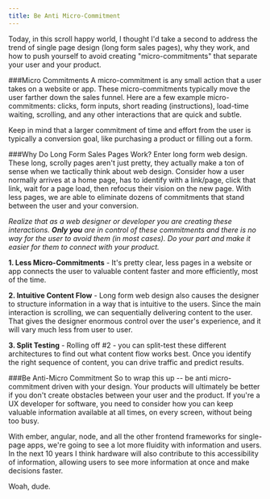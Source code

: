 ```yaml
---
title: Be Anti Micro-Commitment
---
```


Today, in this scroll happy world, I thought I'd take a second to address the trend of single page design (long form sales pages), why they work, and how to push yourself to avoid creating "micro-commitments" that separate your user and your product. 


###Micro Commitments
A micro-commitment is any small action that a user takes on a website or app. These micro-commitments typically move the user farther down the sales funnel. Here are a few example micro-commitments: clicks, form inputs, short reading (instructions), load-time waiting, scrolling, and any other interactions that are quick and subtle.

Keep in mind that a larger commitment of time and effort from the user is typically a conversion goal, like purchasing a product or filling out a form.

###Why Do Long Form Sales Pages Work?
Enter long form web design. These long, scrolly pages aren't just pretty, they actually make a ton of sense when we tactically think about web design. Consider how a user normally arrives at a home page, has to identify with a link/page, click that link, wait for a page load, then refocus their vision on the new page. With less pages, we are able to eliminate dozens of commitments that stand between the user and your conversion.

*Realize that as a web designer or developer you are creating these interactions. **Only you** are in control of these commitments and there is no way for the user to avoid them (in most cases). Do your part and make it easier for them to connect with your product.*

**1. Less Micro-Commitments** - It's pretty clear, less pages in a website or app connects the user to valuable content faster and more efficiently, most of the time. 

**2. Intuitive Content Flow** - Long form web design also causes the designer to structure information in a way that is intuitive to the users. Since the main interaction is scrolling, we can sequentially delivering content to the user. That gives the designer enormous control over the user's experience, and it will vary much less from user to user.

**3. Split Testing** - Rolling off #2 - you can split-test these different architectures to find out what content flow works best. Once you identify the right sequence of content, you can drive traffic and predict results.

###Be Anti-Micro Commitment
So to wrap this up -- be anti micro-commitment driven with your design. Your products will ultimately be better if you don't create obstacles between your user and the product. If you're a UX developer for software, you need to consider how you can keep valuable information available at all times, on every screen, without being too busy.

With ember, angular, node, and all the other frontend frameworks for single-page apps, we're going to see a lot more fluidity with information and users. In the next 10 years I think hardware will also contribute to this accessibility of information, allowing users to see more information at once and make decisions faster.

Woah, dude.

